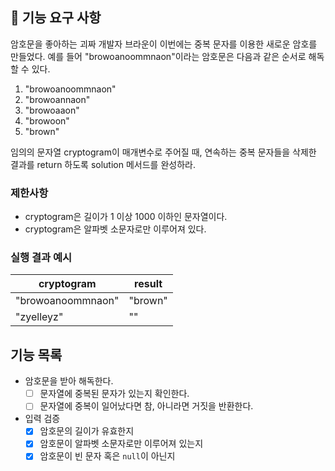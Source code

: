 ## 🚀 기능 요구 사항

암호문을 좋아하는 괴짜 개발자 브라운이 이번에는 중복 문자를 이용한 새로운 암호를 만들었다. 예를 들어 "browoanoommnaon"이라는 암호문은 다음과 같은 순서로 해독할 수 있다.

1. "browoanoommnaon"
2. "browoannaon"
3. "browoaaon"
4. "browoon"
5. "brown"

임의의 문자열 cryptogram이 매개변수로 주어질 때, 연속하는 중복 문자들을 삭제한 결과를 return 하도록 solution 메서드를 완성하라.

### 제한사항

- cryptogram은 길이가 1 이상 1000 이하인 문자열이다.
- cryptogram은 알파벳 소문자로만 이루어져 있다.

### 실행 결과 예시

| cryptogram | result |
| --- | --- |
| "browoanoommnaon" | "brown" |
| "zyelleyz" | "" |

## 기능 목록

- 암호문을 받아 해독한다.
  -[ ] 문자열에 중복된 문자가 있는지 확인한다.
  -[ ] 문자열에 중복이 일어났다면 참, 아니라면 거짓을 반환한다.
- 입력 검증
  -[X] 암호문의 길이가 유효한지
  -[X] 암호문이 알파벳 소문자로만 이루어져 있는지
  -[X] 암호문이 빈 문자 혹은 `null`이 아닌지
